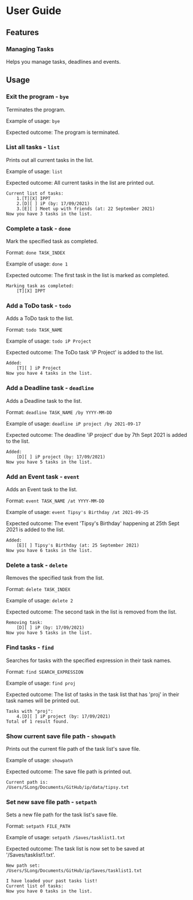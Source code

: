 # User Guide

## Features 

### Managing Tasks

Helps you manage tasks, deadlines and events.

## Usage

### Exit the program - `bye` 

Terminates the program.

Example of usage: `bye`

Expected outcome: The program is terminated.

### List all tasks - `list`

Prints out all current tasks in the list.

Example of usage: `list`

Expected outcome: All current tasks in the list are printed out.

```
Current list of tasks:
	1.[T][X] IPPT
	2.[D][ ] iP (by: 17/09/2021)
	3.[E][ ] Meet up with friends (at: 22 September 2021)
Now you have 3 tasks in the list.
```

### Complete a task - `done`

Mark the specified task as completed.

Format: `done TASK_INDEX`

Example of usage: `done 1`

Expected outcome: The first task in the list is marked as completed.

```
Marking task as completed:
	[T][X] IPPT
```

### Add a ToDo task - `todo`

Adds a ToDo task to the list.

Format: `todo TASK_NAME`

Example of usage: `todo iP Project`

Expected outcome: The ToDo task 'iP Project' is added to the list.

```
Added:
	[T][ ] iP Project
Now you have 4 tasks in the list.
```

### Add a Deadline task - `deadline`

Adds a Deadline task to the list.

Format: `deadline TASK_NAME /by YYYY-MM-DD`

Example of usage: `deadline iP project /by 2021-09-17`

Expected outcome: The deadline 'iP project' due by 7th Sept 2021 is added to the list.

```
Added:
	[D][ ] iP project (by: 17/09/2021)
Now you have 5 tasks in the list.
```

### Add an Event task - `event`

Adds an Event task to the list.

Format: `event TASK_NAME /at YYYY-MM-DD`

Example of usage: `event Tipsy's Birthday /at 2021-09-25`

Expected outcome: The event 'Tipsy's Birthday' happening at 25th Sept 2021 is added to the list.

```
Added:
	[E][ ] Tipsy's Birthday (at: 25 September 2021)
Now you have 6 tasks in the list.
```

### Delete a task - `delete`

Removes the specified task from the list.

Format: `delete TASK_INDEX`

Example of usage: `delete 2`

Expected outcome: The second task in the list is removed from the list.

```
Removing task:
	[D][ ] iP (by: 17/09/2021)
Now you have 5 tasks in the list.
```

### Find tasks - `find`

Searches for tasks with the specified expression in their task names.

Format: `find SEARCH_EXPRESSION`

Example of usage: `find proj`

Expected outcome: The list of tasks in the task list that has 'proj' in their task names will be printed out.

```
Tasks with "proj":
	4.[D][ ] iP project (by: 17/09/2021)
Total of 1 result found.
```

### Show current save file path - `showpath`

Prints out the current file path of the task list's save file.

Example of usage: `showpath`

Expected outcome: The save file path is printed out.

```
Current path is:
/Users/SLong/Documents/GitHub/ip/data/tipsy.txt
```

### Set new save file path - `setpath`

Sets a new file path for the task list's save file.

Format: `setpath FILE_PATH`

Example of usage: `setpath /Saves/tasklist1.txt`

Expected outcome: The task list is now set to be saved at '/Saves/tasklist1.txt'.

```
New path set:
/Users/SLong/Documents/GitHub/ip/Saves/tasklist1.txt

I have loaded your past tasks list!
Current list of tasks:
Now you have 0 tasks in the list.
```
